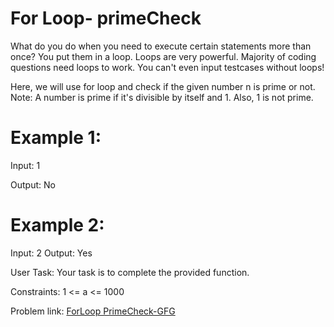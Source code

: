 # For Loop- primeCheck

What do you do when you need to execute certain statements more than once? You put them in a loop. Loops are very powerful. Majority of coding questions need loops to work. You can't even input testcases without loops!

Here, we will use for loop and check if the given number n is prime or not.
Note: A number is prime if it's divisible by itself and 1. Also, 1 is not prime.

# Example 1:

Input:
1

Output:
No

# Example 2:
Input:
2
Output:
Yes

User Task:
Your task is to complete the provided function.

Constraints:
1 <= a <= 1000

Problem link: [ForLoop PrimeCheck-GFG](https://practice.geeksforgeeks.org/problems/for-loop-primecheck-java/1)